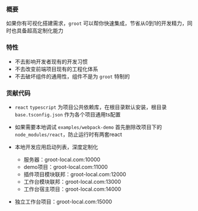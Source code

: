 ### 概要

如果你有可视化搭建需求，`groot` 可以帮你快速集成，节省从0到1的开发精力，同时也具备超高定制化能力


### 特性
- 不去影响开发者现有的开发习惯
- 不去改变前端项目现有的工程化体系
- 不去破坏组件的通用性，组件不是为 `groot` 特制的

### 贡献代码
- `react` `typescript` 为项目公共依赖库，在根目录默认安装，根目录 `base.tsconfig.json` 作为各个项目通用ts配置
- 如果需要本地调试 `examples/webpack-demo` 首先删除改项目下的 `node_modules/react`，防止运行时有两套react
- 本地开发应用启动列表，深度定制化
  - 服务器：groot-local.com:10000
  - demo项目：groot-local.com:11000
  - 插件项目模块联邦：groot-local.com:12000
  - 工作台模块联邦：groot-local.com:13000
  - 工作台宿主项目：groot-local.com:14000

- 独立工作台项目：groot-local.com:15000